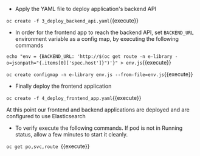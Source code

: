 - Apply the YAML file to deploy application's backend API

`oc create -f 3_deploy_backend_api.yaml`{{execute}}

- In order for the frontend app to reach the backend API, set ``BACKEND_URL`` environment variable as a config map, by executing the following commands

`echo "env = {BACKEND_URL: 'http://$(oc get route -n e-library -o=jsonpath="{.items[0]['spec.host']}")'}" > env.js`{{execute}}

`oc create configmap -n e-library env.js --from-file=env.js`{{execute}}

- Finally deploy the frontend application

`oc create -f 4_deploy_frontend_app.yaml`{{execute}}

At this point our frontend and backend applications are deployed and are configured to use Elasticsearch

- To verify execute the following commands. If pod is not in Running status, allow a few minutes to start it cleanly.

`oc get po,svc,route `{{execute}}